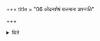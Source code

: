 +++
title = "06 ओदनशेषं यजमानः प्राश्नाति"

+++

<details><summary>थिते</summary>

6. The sacrificer eats the remaining rice-pap.  

[^1]: Out of the offering-material. See XXII.25.22. 
</details>
